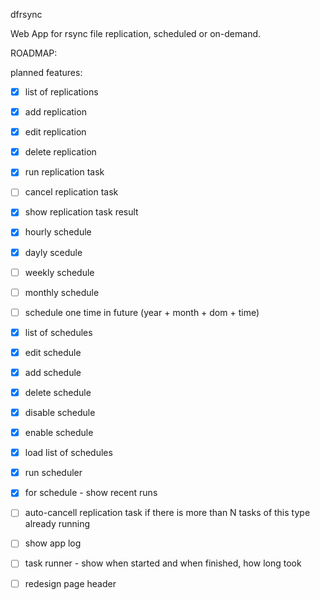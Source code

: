 dfrsync

Web App for rsync file replication, scheduled or on-demand.










ROADMAP:

planned features: 

 - [x] list of replications
 - [x] add replication
 - [x] edit replication
 - [x] delete replication
 - [x] run replication task
 - [ ] cancel replication task
 - [x] show replication task result
 - [x] hourly schedule
 - [x] dayly scedule
 - [ ] weekly schedule
 - [ ] monthly schedule
 - [ ] schedule one time in future (year + month + dom + time)
 - [x] list of schedules
 - [x] edit schedule
 - [x] add schedule
 - [x] delete schedule
 - [x] disable schedule
 - [x] enable schedule
 - [x] load list of schedules
 - [x] run scheduler
 - [x] for schedule - show recent runs
 - [ ] auto-cancell replication task if there is more than N tasks of this type already running
 - [ ] show app log
 - [ ] task runner - show when started and when finished, how long took
 - [ ] redesign page header

 





